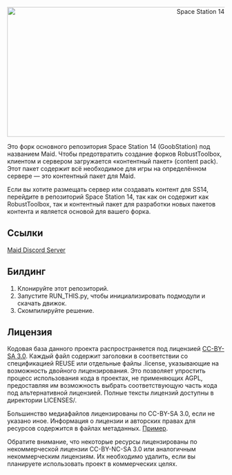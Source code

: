 <!--
SPDX-FileCopyrightText: 2017 PJB3005 <pieterjan.briers@gmail.com>
SPDX-FileCopyrightText: 2018 Pieter-Jan Briers <pieterjan.briers@gmail.com>
SPDX-FileCopyrightText: 2019 Ivan <silvertorch5@gmail.com>
SPDX-FileCopyrightText: 2019 Silver <silvertorch5@gmail.com>
SPDX-FileCopyrightText: 2020 Injazz <43905364+Injazz@users.noreply.github.com>
SPDX-FileCopyrightText: 2020 RedlineTriad <39059512+RedlineTriad@users.noreply.github.com>
SPDX-FileCopyrightText: 2020 Víctor Aguilera Puerto <zddm@outlook.es>
SPDX-FileCopyrightText: 2021 Paul Ritter <ritter.paul1@googlemail.com>
SPDX-FileCopyrightText: 2021 Swept <sweptwastaken@protonmail.com>
SPDX-FileCopyrightText: 2021 mirrorcult <lunarautomaton6@gmail.com>
SPDX-FileCopyrightText: 2022 Pieter-Jan Briers <pieterjan.briers+git@gmail.com>
SPDX-FileCopyrightText: 2022 ike709 <ike709@users.noreply.github.com>
SPDX-FileCopyrightText: 2023 iglov <iglov@avalon.land>
SPDX-FileCopyrightText: 2024 Aidenkrz <aiden@djkraz.com>
SPDX-FileCopyrightText: 2024 Kira Bridgeton <161087999+Verbalase@users.noreply.github.com>
SPDX-FileCopyrightText: 2024 Rares Popa <2606875+rarepops@users.noreply.github.com>
SPDX-FileCopyrightText: 2024 router <messagebus@vk.com>
SPDX-FileCopyrightText: 2025 Aiden <28298836+Aidenkrz@users.noreply.github.com>
SPDX-FileCopyrightText: 2025 Piras314 <p1r4s@proton.me>

SPDX-License-Identifier: AGPL-3.0-or-later
-->

<p align="center"> <img alt="Space Station 14" width="880" height="300" src="https://github.com/TheMaidDev/The-Maid-14/blob/master/Resources/Textures/Logo/logo.png" /></p>

Это форк основного репозитория Space Station 14 (GoobStation) под названием Maid. Чтобы предотвратить создание форков RobustToolbox, клиентом и сервером загружается «контентный пакет» (content pack). Этот пакет содержит всё необходимое для игры на определённом сервере — это контентный пакет для Maid.

Если вы хотите размещать сервер или создавать контент для SS14, перейдите в репозиторий Space Station 14, так как он содержит как RobustToolbox, так и контентный пакет для разработки новых пакетов контента и является основой для вашего форка.

## Ссылки

[Maid Discord Server](https://discord.gg/kNXKDvmB7H)

## Билдинг

1. Клонируйте этот репозиторий.
2. Запустите RUN_THIS.py, чтобы инициализировать подмодули и скачать движок.
3. Скомпилируйте решение.

## Лицензия

Кодовая база данного проекта распространяется под лицензией [CC-BY-SA 3.0](https://creativecommons.org/licenses/by-sa/3.0/). Каждый файл содержит заголовки в соответствии со спецификацией REUSE или отдельные файлы .license, указывающие на возможность двойного лицензирования. Это позволяет упростить процесс использования кода в проектах, не применяющих AGPL, предоставляя им возможность выбрать соответствующую часть кода под альтернативной лицензией. Полные тексты лицензий доступны в директории LICENSES/.

Большинство медиафайлов лицензированы по CC-BY-SA 3.0, если не указано иное. Информация о лицензии и авторских правах для ресурсов содержится в файлах метаданных. [Пример](https://github.com/space-wizards/space-station-14/blob/master/Resources/Textures/Objects/Tools/crowbar.rsi/meta.json).

Обратите внимание, что некоторые ресурсы лицензированы по некоммерческой лицензии CC-BY-NC-SA 3.0 или аналогичным некоммерческим лицензиям. Их необходимо удалить, если вы планируете использовать проект в коммерческих целях.
